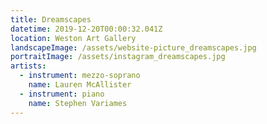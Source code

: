 ```yaml
---
title: Dreamscapes
datetime: 2019-12-20T00:00:32.041Z
location: Weston Art Gallery
landscapeImage: /assets/website-picture_dreamscapes.jpg
portraitImage: /assets/instagram_dreamscapes.jpg
artists:
  - instrument: mezzo-soprano
    name: Lauren McAllister
  - instrument: piano
    name: Stephen Variames
---
```


